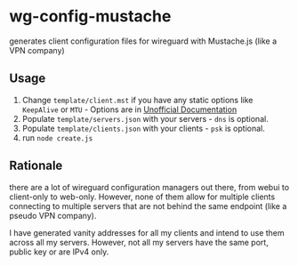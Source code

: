 # wg-config-mustache
generates client configuration files for wireguard with Mustache.js (like a VPN company)

## Usage
1. Change `template/client.mst` if you have any static options like `KeepAlive` or `MTU` - Options are in [Unofficial Documentation](https://github.com/pirate/wireguard-docs#Config-Reference)
2. Populate `template/servers.json` with your servers - `dns` is optional.
3. Populate `template/clients.json` with your clients - `psk` is optional.
4. run `node create.js`

## Rationale
there are a lot of wireguard configuration managers out there, from webui to client-only to web-only. However, none of them allow for multiple clients connecting to multiple servers that are not behind the same endpoint (like a pseudo VPN company).

I have generated vanity addresses for all my clients and intend to use them across all my servers. However, not all my servers have the same port, public key or are IPv4 only.